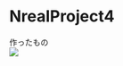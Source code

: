 # NrealProject4
作ったもの<br>
[![](https://img.youtube.com/vi/mTYsCC6gne8/0.jpg)](https://www.youtube.com/watch?v=mTYsCC6gne8)
